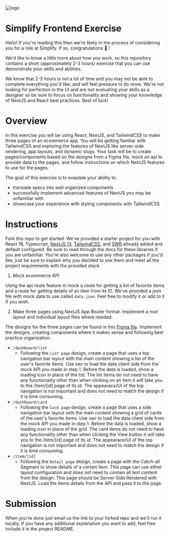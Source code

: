 ![logo](https://user-images.githubusercontent.com/21349718/227146863-399bdd2b-2091-4461-9775-141af610f9ef.svg)

# Simplify Frontend Exercise

Hello! If you're reading this then we're likely in the process of considering you for a role at Simplify. If so, congratulations 🎉 !

We'd like to know a little more about how you work, so this repository contains a short (approximately 2-3 hours) exercise that you can use demonstrate your skills and abilities.

We know that 2-3 hours is not a lot of time and you may not be able to complete everything you'd like, and will feel pressure to do more. We're not looking for perfection in the UI and are not evaluating your skills as a designer so be sure to focus on functionality and showing your knowledge of NextJS and React best practices. Best of luck!

# Overview

In this exercise you will be using React, NextJS, and TailwindCSS to make three pages of an ecommerce app. You will be getting familiar with TailwindCSS and exploring the features of NextJS like server-side rendering, app layouts, and dynamic slugs. Your task will be to create pages/components based on the designs from a Figma file, mock an api to provide data to the pages, and follow instructions on which NextJS features to use for the pages.

The goal of this exercise is to evaulate your ability to:
* translate specs into well organized components
* successfully implement advanced features of NextJS you may be unfamiliar with
* showcase your experience with styling components with TailwindCSS

# Instructions

Fork this repo to get started. We've provided a starter project for you with React 18, Typescript, [NextJS 13](https://beta.nextjs.org/docs/getting-started), [TailwindCSS](https://tailwindcss.com/docs/installation), and [SWR](https://swr.vercel.app/docs/getting-started) already added and default configured. Be sure to read through the docs for these libraries if you are unfamiliar. You're also welcome to use any other packages if you'd like, just be sure to explain why you decided to use them and meet all the project requirements with the provided stack.

1. Mock ecommerce API

Using the api route feature in mock a route for getting a list of favorite items and a route for getting details of an item from its ID. We've provided a json file with mock data to use called `data.json`. Feel free to modify it or add to it if you wish.

2. Make three pages using NextJS App Router format. Implement a root layout and individual layout files where needed.

The designs for the three pages can be found in this [Figma file](https://www.figma.com/file/lUbwgHr7OTh4IEf1Y4szwf/NextJS-Ecommerce?node-id=0%3A1&t=bHXi1DmZpSYk17Wd-1). Implement the designs, creating components where it makes sense and following best practice organization. 

* `/dashboard/list`
  * Following the `List page` design, create a page that uses a top navigation bar layout with the main content showing a list of the user's favorite items. Use swr to load the data client side from the mock API you made in step 1. Before the data is loaded, show a loading icon in place of the list. The list items do not need to have any functionality other than when clicking on an item it will take you to the /item/[id] page of its id. The appearace/UI of the top navigation is not important and does not need to match the design if it is time consuming. 
* `/dashboard/card`
  * Following the `Card page` design, create a page that uses a side navigation bar layout with the main content showing a grid of cards of the user's favorite items. Use swr to load the data client side from the mock API you made in step 1. Before the data is loaded, show a loading icon in place of the grid. The card items do not need to have any functionality other than when clicking the View button it will take you to the /item/[id] page of its id. The appearace/UI of the top navigation is not important and does not need to match the design if it is time consuming.  
* `/item/[id]`
  * Following the `Detail page` design, create a page with the Catch-all Segment to show details of a certain item. This page can use either layout configuration and does not need to contain all text content from the design. This page should be Server-Side Rendered with NextJS. Load the items details from the API and pass it to the page.

# Submission

When you're done just email us the link to your forked repo and we'll run it locally. If you have any additional explanation you want to add, feel free include it in the project README.
